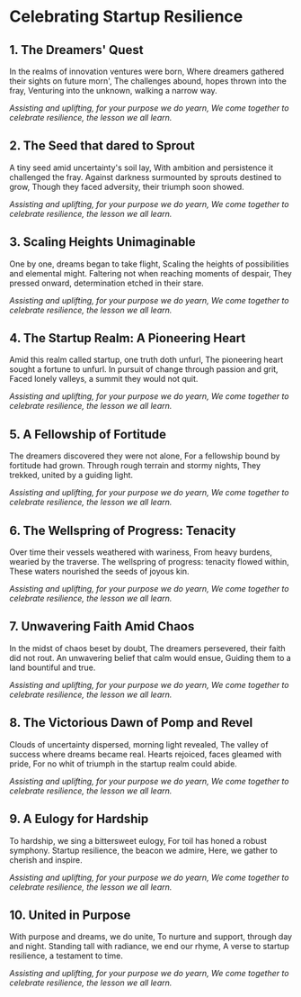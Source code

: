 # Celebrating Startup Resilience

## 1. The Dreamers' Quest

In the realms of innovation ventures were born,
Where dreamers gathered their sights on future morn',
The challenges abound, hopes thrown into the fray,
Venturing into the unknown, walking a narrow way.

_Assisting and uplifting, for your purpose we do yearn,
We come together to celebrate resilience, the lesson we all learn._

## 2. The Seed that dared to Sprout

A tiny seed amid uncertainty's soil lay,
With ambition and persistence it challenged the fray.
Against darkness surmounted by sprouts destined to grow,
Though they faced adversity, their triumph soon showed.

_Assisting and uplifting, for your purpose we do yearn,
We come together to celebrate resilience, the lesson we all learn._

## 3. Scaling Heights Unimaginable

One by one, dreams began to take flight,
Scaling the heights of possibilities and elemental might.
Faltering not when reaching moments of despair,
They pressed onward, determination etched in their stare.

_Assisting and uplifting, for your purpose we do yearn,
We come together to celebrate resilience, the lesson we all learn._

## 4. The Startup Realm: A Pioneering Heart

Amid this realm called startup, one truth doth unfurl,
The pioneering heart sought a fortune to unfurl.
In pursuit of change through passion and grit,
Faced lonely valleys, a summit they would not quit.

_Assisting and uplifting, for your purpose we do yearn,
We come together to celebrate resilience, the lesson we all learn._

## 5. A Fellowship of Fortitude

The dreamers discovered they were not alone,
For a fellowship bound by fortitude had grown.
Through rough terrain and stormy nights,
They trekked, united by a guiding light.

_Assisting and uplifting, for your purpose we do yearn,
We come together to celebrate resilience, the lesson we all learn._

## 6. The Wellspring of Progress: Tenacity

Over time their vessels weathered with wariness,
From heavy burdens, wearied by the traverse.
The wellspring of progress: tenacity flowed within,
These waters nourished the seeds of joyous kin.

_Assisting and uplifting, for your purpose we do yearn,
We come together to celebrate resilience, the lesson we all learn._

## 7. Unwavering Faith Amid Chaos

In the midst of chaos beset by doubt,
The dreamers persevered, their faith did not rout.
An unwavering belief that calm would ensue,
Guiding them to a land bountiful and true.

_Assisting and uplifting, for your purpose we do yearn,
We come together to celebrate resilience, the lesson we all learn._

## 8. The Victorious Dawn of Pomp and Revel

Clouds of uncertainty dispersed, morning light revealed,
The valley of success where dreams became real.
Hearts rejoiced, faces gleamed with pride,
For no whit of triumph in the startup realm could abide.

_Assisting and uplifting, for your purpose we do yearn,
We come together to celebrate resilience, the lesson we all learn._

## 9. A Eulogy for Hardship

To hardship, we sing a bittersweet eulogy,
For toil has honed a robust symphony.
Startup resilience, the beacon we admire,
Here, we gather to cherish and inspire.

_Assisting and uplifting, for your purpose we do yearn,
We come together to celebrate resilience, the lesson we all learn._

## 10. United in Purpose

With purpose and dreams, we do unite,
To nurture and support, through day and night.
Standing tall with radiance, we end our rhyme,
A verse to startup resilience, a testament to time.

_Assisting and uplifting, for your purpose we do yearn,
We come together to celebrate resilience, the lesson we all learn._